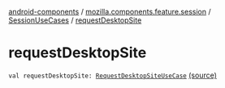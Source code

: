 [android-components](../../index.md) / [mozilla.components.feature.session](../index.md) / [SessionUseCases](index.md) / [requestDesktopSite](./request-desktop-site.md)

# requestDesktopSite

`val requestDesktopSite: `[`RequestDesktopSiteUseCase`](-request-desktop-site-use-case/index.md) [(source)](https://github.com/mozilla-mobile/android-components/blob/master/components/feature/session/src/main/java/mozilla/components/feature/session/SessionUseCases.kt#L223)